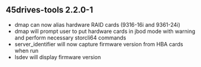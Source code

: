 ## 45drives-tools 2.2.0-1

* dmap can now alias hardware RAID cards (9316-16i and 9361-24i)
* dmap will prompt user to put hardware cards in jbod mode with warning and perform necessary storcli64 commands
* server_identifier will now capture firmware version from HBA cards when run
* lsdev will display firmware version